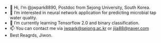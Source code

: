 - 👋 Hi, I’m @jwpark8890, Postdoc from Sejong University, South Korea.
- 👀 I’m interested in neural network application for predicting microbial tap water quality. 
- 🌱 I’m currently learning Tensorflow 2.0 and binary classification.
- 📫 You can contact me via jwpark@sejong.ac.kr or jija88@naver.com
- Best Reagrds, Jiwon.
